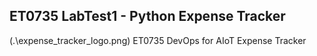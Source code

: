 ## ET0735 LabTest1 - Python Expense Tracker
(.\expense_tracker_logo.png)
ET0735 DevOps for AIoT Expense Tracker